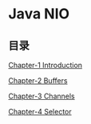 # Java NIO 

## 目录

[Chapter-1 Introduction](Java_NIO_chapter1.md)

[Chapter-2 Buffers](Java_NIO_chapter2.md)

[Chapter-3 Channels](Java_NIO_chapter3.md)

[Chapter-4 Selector](Java_NIO_chapter4.md)
